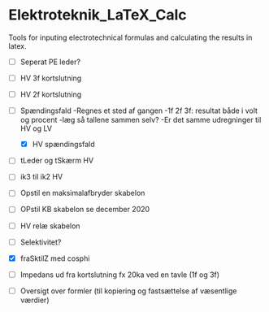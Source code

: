 # Elektroteknik_LaTeX_Calc
Tools for inputing electrotechnical formulas and calculating the results in latex.


- [ ] Seperat PE leder?


- [ ] HV 3f kortslutning

- [ ] HV 2f kortslutning

- [ ] Spændingsfald
	-Regnes et sted af gangen
	-1f 2f 3f: resultat både i volt og procent
	-læg så tallene sammen selv?
	-Er det samme udregninger til HV og LV
	- [x] HV spændingsfald


- [ ]  tLeder og tSkærm HV


- [ ]  ik3 til ik2 HV


- [ ]  Opstil en maksimalafbryder skabelon

- [ ]  OPstil KB skabelon se december 2020

- [ ] HV relæ skabelon


- [ ] Selektivitet?

- [x] fraSktilZ med cosphi


- [ ] Impedans ud fra kortslutning fx 20ka ved en tavle (1f og 3f)

- [ ] Oversigt over formler (til kopiering og fastsættelse af væsentlige værdier)
